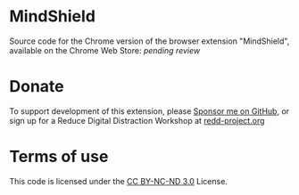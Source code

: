 # MindShield
Source code for the Chrome version of the browser extension "MindShield", available on the Chrome Web Store: *pending review*

# Donate
To support development of this extension, please [Sponsor me on GitHub](https://github.com/sponsors/ulyngs), or sign up for a Reduce Digital Distraction Workshop at [redd-project.org](https://redd-project.org)

# Terms of use
This code is licensed under the [CC BY-NC-ND 3.0](https://creativecommons.org/licenses/by-nc-nd/3.0/) License.
